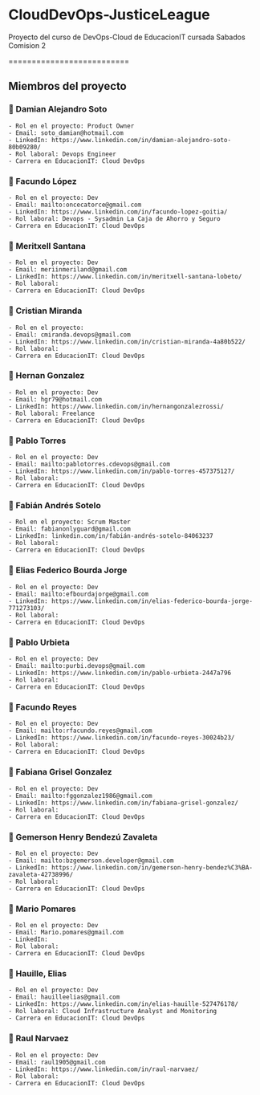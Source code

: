 # CloudDevOps-JusticeLeague
Proyecto del curso de DevOps-Cloud de EducacionIT cursada Sabados Comision 2

==========================

## Miembros del proyecto



### 🔷 Damian Alejandro Soto
```
- Rol en el proyecto: Product Owner
- Email: soto_damian@hotmail.com
- LinkedIn: https://www.linkedin.com/in/damian-alejandro-soto-80b09280/
- Rol laboral: Devops Engineer
- Carrera en EducacionIT: Cloud DevOps
```

### 🔷 Facundo López
```
- Rol en el proyecto: Dev
- Email: mailto:oncecatorce@gmail.com
- LinkedIn: https://www.linkedin.com/in/facundo-lopez-goitia/
- Rol laboral: Devops - Sysadmin La Caja de Ahorro y Seguro
- Carrera en EducacionIT: Cloud DevOps
```

### 🔷 Meritxell Santana
```
- Rol en el proyecto: Dev
- Email: meriinmeriland@gmail.com
- LinkedIn: https://www.linkedin.com/in/meritxell-santana-lobeto/
- Rol laboral: 
- Carrera en EducacionIT: Cloud DevOps
```

### 🔷 Cristian Miranda
```
- Rol en el proyecto: 
- Email: cmiranda.devops@gmail.com
- LinkedIn: https://www.linkedin.com/in/cristian-miranda-4a80b522/
- Rol laboral: 
- Carrera en EducacionIT: Cloud DevOps
```

### 🔷 Hernan Gonzalez
```
- Rol en el proyecto: Dev
- Email: hgr79@hotmail.com
- LinkedIn: https://www.linkedin.com/in/hernangonzalezrossi/
- Rol laboral: Freelance
- Carrera en EducacionIT: Cloud DevOps
```

### 🔷 Pablo Torres
```
- Rol en el proyecto: Dev
- Email: mailto:pablotorres.cdevops@gmail.com
- LinkedIn: https://www.linkedin.com/in/pablo-torres-457375127/
- Rol laboral: 
- Carrera en EducacionIT: Cloud DevOps
```

### 🔷 Fabián Andrés Sotelo
```
- Rol en el proyecto: Scrum Master
- Email: fabianonlyguard@gmail.com
- LinkedIn: linkedin.com/in/fabián-andrés-sotelo-84063237
- Rol laboral: 
- Carrera en EducacionIT: Cloud DevOps
```

### 🔷 Elias Federico Bourda Jorge 
```
- Rol en el proyecto: Dev
- Email: mailto:efbourdajorge@gmail.com
- LinkedIn: https://www.linkedin.com/in/elias-federico-bourda-jorge-771273103/
- Rol laboral: 
- Carrera en EducacionIT: Cloud DevOps
```

### 🔷 Pablo Urbieta
```
- Rol en el proyecto: Dev
- Email: mailto:purbi.devops@gmail.com
- LinkedIn: https://www.linkedin.com/in/pablo-urbieta-2447a796
- Rol laboral: 
- Carrera en EducacionIT: Cloud DevOps
```

### 🔷 Facundo Reyes
```
- Rol en el proyecto: Dev
- Email: mailto:rfacundo.reyes@gmail.com
- LinkedIn: https://www.linkedin.com/in/facundo-reyes-30024b23/
- Rol laboral: 
- Carrera en EducacionIT: Cloud DevOps
```

### 🔷 Fabiana Grisel Gonzalez
```
- Rol en el proyecto: Dev
- Email: mailto:fggonzalez1986@gmail.com
- LinkedIn: https://www.linkedin.com/in/fabiana-grisel-gonzalez/
- Rol laboral: 
- Carrera en EducacionIT: Cloud DevOps
```

### 🔷 Gemerson Henry Bendezú Zavaleta
```
- Rol en el proyecto: Dev
- Email: mailto:bzgemerson.developer@gmail.com
- LinkedIn: https://www.linkedin.com/in/gemerson-henry-bendez%C3%BA-zavaleta-42738996/
- Rol laboral: 
- Carrera en EducacionIT: Cloud DevOps
```

### 🔷 Mario Pomares
```
- Rol en el proyecto: Dev
- Email: Mario.pomares@gmail.com
- LinkedIn: 
- Rol laboral: 
- Carrera en EducacionIT: Cloud DevOps
```

### 🔷 Hauille, Elias
```
- Rol en el proyecto: Dev
- Email: hauilleelias@gmail.com
- LinkedIn: https://www.linkedin.com/in/elias-hauille-527476178/
- Rol laboral: Cloud Infrastructure Analyst and Monitoring
- Carrera en EducacionIT: Cloud DevOps
```
### 🔷 Raul Narvaez
```
- Rol en el proyecto: Dev
- Email: raul1905@gmail.com
- LinkedIn: https://www.linkedin.com/in/raul-narvaez/
- Rol laboral: 
- Carrera en EducacionIT: Cloud DevOps
